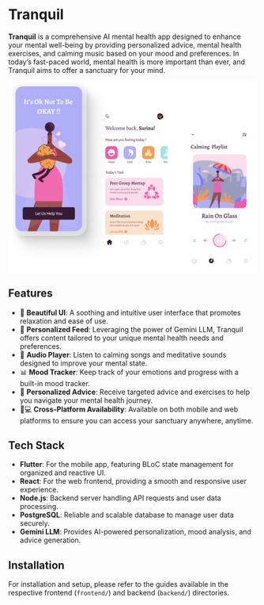 # Tranquil

**Tranquil** is a comprehensive AI mental health app designed to enhance your mental well-being by providing personalized advice, mental health exercises, and calming music based on your mood and preferences.
In today’s fast-paced world, mental health is more important than ever, and Tranquil aims to offer a sanctuary for your mind.

<div style="display: flex; justify-content: center;  align-items: center;">
  <img src="https://github.com/mrcodefrost/tranquil_app/blob/main/repo%20resources/1.png?raw=true" width=850/>
</div>

## Features

- 🌸 **Beautiful UI**: A soothing and intuitive user interface that promotes relaxation and ease of use.
- 🧠 **Personalized Feed**: Leveraging the power of Gemini LLM, Tranquil offers content tailored to your unique mental health needs and preferences.
- 🎵 **Audio Player**: Listen to calming songs and meditative sounds designed to improve your mental state.
- 📊 **Mood Tracker**: Keep track of your emotions and progress with a built-in mood tracker.
- 📝 **Personalized Advice**: Receive targeted advice and exercises to help you navigate your mental health journey.
- 📱💻 **Cross-Platform Availability**: Available on both mobile and web platforms to ensure you can access your sanctuary anywhere, anytime.

## Tech Stack

- **Flutter**: For the mobile app, featuring BLoC state management for organized and reactive UI.
- **React**: For the web frontend, providing a smooth and responsive user experience.
- **Node.js**: Backend server handling API requests and user data processing.
- **PostgreSQL**: Reliable and scalable database to manage user data securely.
- **Gemini LLM**: Provides AI-powered personalization, mood analysis, and advice generation.

## Installation

For installation and setup, please refer to the guides available in the respective frontend (`frontend/`) and backend (`backend/`) directories.
